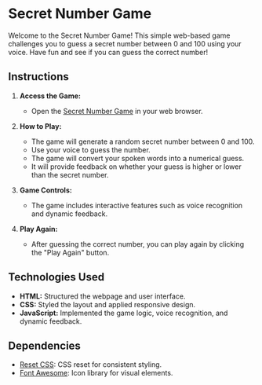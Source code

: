 # Secret Number Game

Welcome to the Secret Number Game! This simple web-based game challenges you to guess a secret number between 0 and 100 using your voice. Have fun and see if you can guess the correct number!

## Instructions

1. **Access the Game:**
   - Open the [Secret Number Game](#) in your web browser.

2. **How to Play:**
   - The game will generate a random secret number between 0 and 100.
   - Use your voice to guess the number.
   - The game will convert your spoken words into a numerical guess.
   - It will provide feedback on whether your guess is higher or lower than the secret number.

3. **Game Controls:**
   - The game includes interactive features such as voice recognition and dynamic feedback.

4. **Play Again:**
   - After guessing the correct number, you can play again by clicking the "Play Again" button.

## Technologies Used

- **HTML:** Structured the webpage and user interface.
- **CSS:** Styled the layout and applied responsive design.
- **JavaScript:** Implemented the game logic, voice recognition, and dynamic feedback.

## Dependencies

- [Reset CSS](https://cdnjs.cloudflare.com/ajax/libs/meyer-reset/2.0/reset.min.css): CSS reset for consistent styling.
- [Font Awesome](https://cdnjs.cloudflare.com/ajax/libs/font-awesome/6.5.1/css/all.min.css): Icon library for visual elements.
